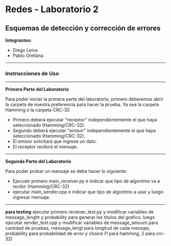 # Redes - Laboratorio 2
## Esquemas de detección y corrección de errores
**Integrantes:**
- Diego Leiva
- Pablo Orellana
- - - 
### Instrucciones de Uso
- - -
**Primera Parte del Laboratorio**


Para poder iniciar la primera parte del laboratorio, primero deberemos abrir la carpeta de nuestra preferencia para hacer la prueba. Ya sea la carpeta Hamming o la carpeta CRC-32
- Primero deberá ejecutar "receptor" independientemente el que haya seleccionado (Hamming/CRC-32).
- Segundo deberá ejecutar "emisor" independientemente el que haya seleccionado (Hamming/CRC-32).
- El emisor solicitará que ingrese un dato.
- El receptor recibirá el mensaje.
- - -

**Segunda Parte del Laboratorio**

Para poder probar un mensaje se debe hacer lo siguiente:
- Ejecuatr primero main_receiver.py e indicar que tipo de algoritmo va a recibir (Hamming/CRC-32)
- ejecutar main_sender.cpp e indicar que tipo de algoritmo a usar y luego ingresar mensaje.
- - -

**para testing**
ejecutar primero receiver_test.py y modificar variables de message_lenght y probability para generar los titulos del grafico.
luego ejecutar sender_test.cpp y modificar variables de message_amount para cantidad de pruebas, message_lengt para longitud de cada mensaje, probability para probabilidad de error y choice (1 para hamming, 2 para crc-32)

